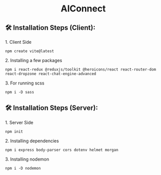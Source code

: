 <h1 align="center" id="title">AIConnect</h1>

<h2>🛠️ Installation Steps (Client):</h2>

<p>1. Client Side</p>

```
npm create vite@latest
```

<p>2. Installing a few packages</p>

```
npm i react-redux @reduxjs/toolkit @heroicons/react react-router-dom react-dropzone react-chat-engine-advanced
```

<p>3. For running scss</p>

```
npm i -D sass
```


<h2>🛠️ Installation Steps (Server):</h2>

<p>1. Server Side</p>

```
npm init
```

<p>2. Installing dependencies</p>

```
npm i express body-parser cors dotenv helmet morgan  
```

<p>3. Installing nodemon</p>

```
npm i -D nodemon
```